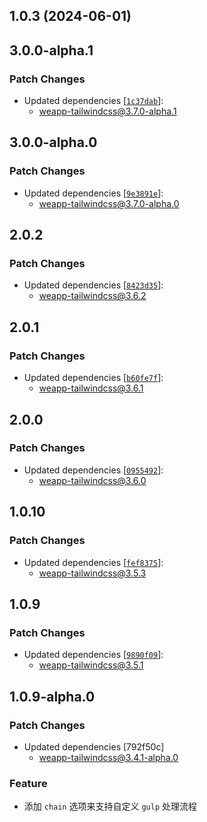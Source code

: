## 1.0.3 (2024-06-01)

## 3.0.0-alpha.1

### Patch Changes

- Updated dependencies [[`1c37dab`](https://github.com/sonofmagic/weapp-tailwindcss/commit/1c37dab354da866565ee843419e3fdbef187630e)]:
  - weapp-tailwindcss@3.7.0-alpha.1

## 3.0.0-alpha.0

### Patch Changes

- Updated dependencies [[`9e3891e`](https://github.com/sonofmagic/weapp-tailwindcss/commit/9e3891ec6b18519b75d850d9637f2ea57e3bab91)]:
  - weapp-tailwindcss@3.7.0-alpha.0

## 2.0.2

### Patch Changes

- Updated dependencies [[`8423d35`](https://github.com/sonofmagic/weapp-tailwindcss/commit/8423d35c775c250730fc84b869cabe2525a01178)]:
  - weapp-tailwindcss@3.6.2

## 2.0.1

### Patch Changes

- Updated dependencies [[`b60fe7f`](https://github.com/sonofmagic/weapp-tailwindcss/commit/b60fe7f338df7db87ab1c8fb705f1659d9df6afd)]:
  - weapp-tailwindcss@3.6.1

## 2.0.0

### Patch Changes

- Updated dependencies [[`0955492`](https://github.com/sonofmagic/weapp-tailwindcss/commit/095549299cefce15559578f28a6b1624b43fb1c9)]:
  - weapp-tailwindcss@3.6.0

## 1.0.10

### Patch Changes

- Updated dependencies [[`fef8375`](https://github.com/sonofmagic/weapp-tailwindcss/commit/fef8375ab825842b3beb5d30170891eb400da79d)]:
  - weapp-tailwindcss@3.5.3

## 1.0.9

### Patch Changes

- Updated dependencies [[`9890f09`](https://github.com/sonofmagic/weapp-tailwindcss/commit/9890f09a990682e10aabab7b8dc685a58d977fca)]:
  - weapp-tailwindcss@3.5.1

## 1.0.9-alpha.0

### Patch Changes

- Updated dependencies [792f50c]
  - weapp-tailwindcss@3.4.1-alpha.0

### Feature

- 添加 `chain` 选项来支持自定义 `gulp` 处理流程
